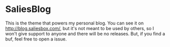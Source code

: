 # SaliesBlog
This is the theme that powers my personal blog.
You can see it on http://blog.saliesbox.com/, but it's not meant to be used by others, so I won't give support to anyone and there will be no releases. But, if you find a buf, feel free to open a issue.
